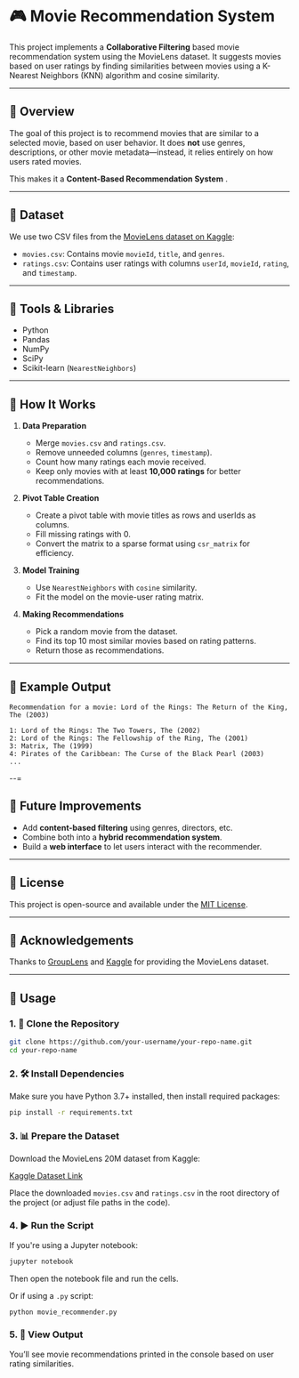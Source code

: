 # 🎮 Movie Recommendation System

This project implements a **Collaborative Filtering** based movie recommendation system using the MovieLens dataset. It suggests movies based on user ratings by finding similarities between movies using a K-Nearest Neighbors (KNN) algorithm and cosine similarity.

---

## 📌 Overview

The goal of this project is to recommend movies that are similar to a selected movie, based on user behavior. It does **not** use genres, descriptions, or other movie metadata—instead, it relies entirely on how users rated movies.

This makes it a **Content-Based Recommendation System** .

---

## 📂 Dataset

We use two CSV files from the [MovieLens dataset on Kaggle](https://www.kaggle.com/datasets/grouplens/movielens-20m-dataset):

* `movies.csv`: Contains movie `movieId`, `title`, and `genres`.
* `ratings.csv`: Contains user ratings with columns `userId`, `movieId`, `rating`, and `timestamp`.

---

## 💠 Tools & Libraries

* Python
* Pandas
* NumPy
* SciPy
* Scikit-learn (`NearestNeighbors`)

---

## 🚀 How It Works

1. **Data Preparation**

   * Merge `movies.csv` and `ratings.csv`.
   * Remove unneeded columns (`genres`, `timestamp`).
   * Count how many ratings each movie received.
   * Keep only movies with at least **10,000 ratings** for better recommendations.

2. **Pivot Table Creation**

   * Create a pivot table with movie titles as rows and userIds as columns.
   * Fill missing ratings with 0.
   * Convert the matrix to a sparse format using `csr_matrix` for efficiency.

3. **Model Training**

   * Use `NearestNeighbors` with `cosine` similarity.
   * Fit the model on the movie-user rating matrix.

4. **Making Recommendations**

   * Pick a random movie from the dataset.
   * Find its top 10 most similar movies based on rating patterns.
   * Return those as recommendations.

---

## 🧠 Example Output

```
Recommendation for a movie: Lord of the Rings: The Return of the King, The (2003)

1: Lord of the Rings: The Two Towers, The (2002)
2: Lord of the Rings: The Fellowship of the Ring, The (2001)
3: Matrix, The (1999)
4: Pirates of the Caribbean: The Curse of the Black Pearl (2003)
...
```


--=

## 📌 Future Improvements

* Add **content-based filtering** using genres, directors, etc.
* Combine both into a **hybrid recommendation system**.
* Build a **web interface** to let users interact with the recommender.

---

## 📄 License

This project is open-source and available under the [MIT License](LICENSE).

---

## 🙌 Acknowledgements

Thanks to [GroupLens](https://grouplens.org/) and [Kaggle](https://www.kaggle.com/) for providing the MovieLens dataset.

---

## 📃 Usage

### 1. 📁 Clone the Repository

```bash
git clone https://github.com/your-username/your-repo-name.git
cd your-repo-name
```

### 2. 🛠️ Install Dependencies

Make sure you have Python 3.7+ installed, then install required packages:

```bash
pip install -r requirements.txt
```

### 3. 📊 Prepare the Dataset

Download the MovieLens 20M dataset from Kaggle:

[Kaggle Dataset Link](https://www.kaggle.com/datasets/grouplens/movielens-20m-dataset)

Place the downloaded `movies.csv` and `ratings.csv` in the root directory of the project (or adjust file paths in the code).

### 4. ▶️ Run the Script

If you're using a Jupyter notebook:

```bash
jupyter notebook
```

Then open the notebook file and run the cells.

Or if using a `.py` script:

```bash
python movie_recommender.py
```

### 5. 🎉 View Output

You’ll see movie recommendations printed in the console based on user rating similarities.
